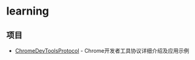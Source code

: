 # learning

## 项目

- [ChromeDevToolsProtocol](./ChromeDevToolsProtocol/README.md) - Chrome开发者工具协议详细介绍及应用示例